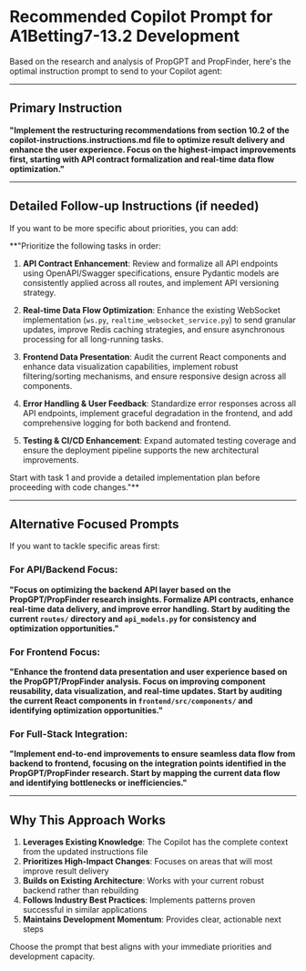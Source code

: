 # Recommended Copilot Prompt for A1Betting7-13.2 Development

Based on the research and analysis of PropGPT and PropFinder, here's the optimal instruction prompt to send to your Copilot agent:

---

## Primary Instruction

**"Implement the restructuring recommendations from section 10.2 of the copilot-instructions.instructions.md file to optimize result delivery and enhance the user experience. Focus on the highest-impact improvements first, starting with API contract formalization and real-time data flow optimization."**

---

## Detailed Follow-up Instructions (if needed)

If you want to be more specific about priorities, you can add:

**"Prioritize the following tasks in order:

1. **API Contract Enhancement**: Review and formalize all API endpoints using OpenAPI/Swagger specifications, ensure Pydantic models are consistently applied across all routes, and implement API versioning strategy.

2. **Real-time Data Flow Optimization**: Enhance the existing WebSocket implementation (`ws.py`, `realtime_websocket_service.py`) to send granular updates, improve Redis caching strategies, and ensure asynchronous processing for all long-running tasks.

3. **Frontend Data Presentation**: Audit the current React components and enhance data visualization capabilities, implement robust filtering/sorting mechanisms, and ensure responsive design across all components.

4. **Error Handling & User Feedback**: Standardize error responses across all API endpoints, implement graceful degradation in the frontend, and add comprehensive logging for both backend and frontend.

5. **Testing & CI/CD Enhancement**: Expand automated testing coverage and ensure the deployment pipeline supports the new architectural improvements.

Start with task 1 and provide a detailed implementation plan before proceeding with code changes."**

---

## Alternative Focused Prompts

If you want to tackle specific areas first:

### For API/Backend Focus:
**"Focus on optimizing the backend API layer based on the PropGPT/PropFinder research insights. Formalize API contracts, enhance real-time data delivery, and improve error handling. Start by auditing the current `routes/` directory and `api_models.py` for consistency and optimization opportunities."**

### For Frontend Focus:
**"Enhance the frontend data presentation and user experience based on the PropGPT/PropFinder analysis. Focus on improving component reusability, data visualization, and real-time updates. Start by auditing the current React components in `frontend/src/components/` and identifying optimization opportunities."**

### For Full-Stack Integration:
**"Implement end-to-end improvements to ensure seamless data flow from backend to frontend, focusing on the integration points identified in the PropGPT/PropFinder research. Start by mapping the current data flow and identifying bottlenecks or inefficiencies."**

---

## Why This Approach Works

1. **Leverages Existing Knowledge**: The Copilot has the complete context from the updated instructions file
2. **Prioritizes High-Impact Changes**: Focuses on areas that will most improve result delivery
3. **Builds on Existing Architecture**: Works with your current robust backend rather than rebuilding
4. **Follows Industry Best Practices**: Implements patterns proven successful in similar applications
5. **Maintains Development Momentum**: Provides clear, actionable next steps

Choose the prompt that best aligns with your immediate priorities and development capacity.

